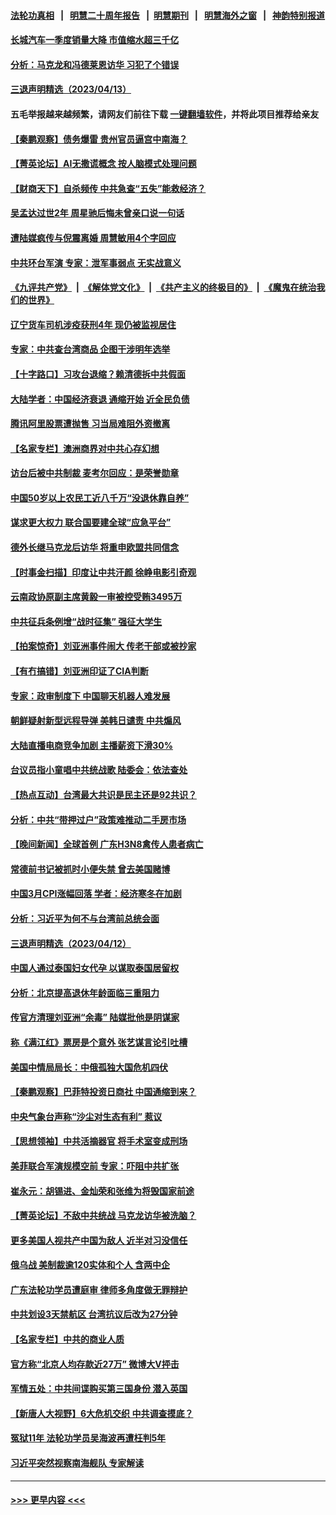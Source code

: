 #### [法轮功真相](https://github.com/gfw-breaker/truth/blob/master/README.md?t=0) &nbsp;&nbsp;|&nbsp;&nbsp; [明慧二十周年报告](https://github.com/gfw-breaker/mh-reports/blob/master/README.md?t=0) &nbsp;&nbsp;|&nbsp;&nbsp;[明慧期刊](https://github.com/gfw-breaker/mh-qikan) &nbsp;&nbsp;|&nbsp;&nbsp; [明慧海外之窗](https://github.com/gfw-breaker/mh-news/blob/master/README.md?t=0) &nbsp;&nbsp;|&nbsp;&nbsp; [神韵特别报道](https://github.com/gfw-breaker/mh-news/blob/master/shenyun.md?t=0)
#### [长城汽车一季度销量大降 市值缩水超三千亿](../pages/nsc413/n13972367.md?t=04141243) 
#### [分析：马克龙和冯德莱恩访华 习犯了个错误](../pages/nsc413/n13971473.md?t=04141243) 
#### [三退声明精选（2023/04/13）](../pages/nsc413/n13972502.md?t=04141243) 
#### 五毛举报越来越频繁，请网友们前往下载 [一键翻墙软件](https://github.com/gfw-breaker/ssr-accounts)，并将此项目推荐给亲友
#### [【秦鹏观察】债务爆雷 贵州官员逼宫中南海？](../pages/nsc413/n13972378.md?t=04141243) 
#### [【菁英论坛】AI无撒谎概念 按人脑模式处理问题](../pages/nsc413/n13972340.md?t=04141243) 
#### [【财商天下】自杀频传 中共急查“五失”能救经济？](../pages/nsc413/n13972359.md?t=04141243) 
#### [吴孟达过世2年 周星驰后悔未曾亲口说一句话](../pages/nsc413/n13972302.md?t=04141243) 
#### [遭陆媒疯传与倪震离婚 周慧敏用4个字回应](../pages/nsc413/n13972338.md?t=04141243) 
#### [中共环台军演 专家：泄军事弱点 无实战意义](../pages/nsc413/n13971468.md?t=04141243) 
#### [《九评共产党》](https://github.com/begood0513/9ping.md/blob/master/README.md) &nbsp;|&nbsp; [《解体党文化》](../../../../jtdwh.md/blob/master/README.md)  &nbsp;|&nbsp; [《共产主义的终极目的》](../../../../gczydzjmd.md/blob/master/README.md) &nbsp;|&nbsp; [《魔鬼在统治我们的世界》](../../../../mgztzwmdsj.md/blob/master/README.md) 
#### [辽宁货车司机涉疫获刑4年 现仍被监视居住](../pages/nsc413/n13972341.md?t=04141243) 
#### [专家：中共查台湾商品 企图干涉明年选举](../pages/nsc413/n13971626.md?t=04141243) 
#### [【十字路口】习攻台退缩？赖清德拆中共假面](../pages/nsc413/n13972261.md?t=04141243) 
#### [大陆学者：中国经济衰退 通缩开始 近全民负债](../pages/nsc413/n13972262.md?t=04141243) 
#### [腾讯阿里股票遭抛售 习当局难阻外资撤离](../pages/nsc413/n13972266.md?t=04141243) 
#### [【名家专栏】澳洲商界对中共心存幻想](../pages/nsc413/n13972056.md?t=04141243) 
#### [访台后被中共制裁 麦考尔回应：是荣誉勋章](../pages/nsc413/n13972263.md?t=04141243) 
#### [中国50岁以上农民工近八千万“没退休靠自养”](../pages/nsc413/n13972097.md?t=04141243) 
#### [谋求更大权力 联合国要建全球“应急平台”](../pages/nsc413/n13972108.md?t=04141243) 
#### [德外长继马克龙后访华 将重申欧盟共同信念](../pages/nsc413/n13972106.md?t=04141243) 
#### [【时事金扫描】印度让中共汗颜 徐峥电影引奇观](../pages/nsc413/n13972126.md?t=04141243) 
#### [云南政协原副主席黄毅一审被控受贿3495万](../pages/nsc413/n13971925.md?t=04141243) 
#### [中共征兵条例增“战时征集” 强征大学生](../pages/nsc413/n13972125.md?t=04141243) 
#### [【拍案惊奇】刘亚洲事件闹大 传老干部或被抄家](../pages/nsc413/n13972131.md?t=04141243) 
#### [【有冇搞错】刘亚洲印证了CIA判断](../pages/nsc413/n13972196.md?t=04141243) 
#### [专家：政审制度下 中国聊天机器人难发展](../pages/nsc413/n13971854.md?t=04141243) 
#### [朝鲜疑射新型远程导弹 美韩日谴责 中共煽风](../pages/nsc413/n13971982.md?t=04141243) 
#### [大陆直播电商竞争加剧 主播薪资下滑30%](../pages/nsc413/n13971841.md?t=04141243) 
#### [台议员指小童唱中共统战歌 陆委会：依法查处](../pages/nsc413/n13971006.md?t=04141243) 
#### [【热点互动】台湾最大共识是民主还是92共识？](../pages/nsc413/n13971497.md?t=04141243) 
#### [分析：中共“带押过户”政策难推动二手房市场](../pages/nsc413/n13971846.md?t=04141243) 
#### [【晚间新闻】全球首例 广东H3N8禽传人患者病亡](../pages/nsc413/n13971910.md?t=04141243) 
#### [常德前书记被抓时小便失禁 曾去美国赌博](../pages/nsc413/n13971795.md?t=04141243) 
#### [中国3月CPI涨幅回落 学者：经济寒冬在加剧](../pages/nsc413/n13971725.md?t=04141243) 
#### [分析：习近平为何不与台湾前总统会面](../pages/nsc413/n13971700.md?t=04141243) 
#### [三退声明精选（2023/04/12）](../pages/nsc413/n13971784.md?t=04141243) 
#### [中国人通过泰国妇女代孕 以谋取泰国居留权](../pages/nsc413/n13971730.md?t=04141243) 
#### [分析：北京提高退休年龄面临三重阻力](../pages/nsc413/n13971474.md?t=04141243) 
#### [传官方清理刘亚洲“余毒” 陆媒批他是阴谋家](../pages/nsc413/n13971536.md?t=04141243) 
#### [称《满江红》票房是个意外 张艺谋言论引吐槽](../pages/nsc413/n13971507.md?t=04141243) 
#### [美国中情局局长：中俄孤独大国危机四伏](../pages/nsc413/n13971460.md?t=04141243) 
#### [【秦鹏观察】巴菲特投资日商社 中国通缩到来？](../pages/nsc413/n13971492.md?t=04141243) 
#### [中央气象台声称“沙尘对生态有利” 惹议](../pages/nsc413/n13971520.md?t=04141243) 
#### [【思想领袖】中共活摘器官 将手术室变成刑场](../pages/nsc413/n13944569.md?t=04141243) 
#### [美菲联合军演规模空前 专家：吓阻中共扩张](../pages/nsc413/n13971467.md?t=04141243) 
#### [崔永元：胡锡进、金灿荣和张维为将毁国家前途](../pages/nsc413/n13971479.md?t=04141243) 
#### [【菁英论坛】不敌中共统战 马克龙访华被洗脑？](../pages/nsc413/n13971448.md?t=04141243) 
#### [更多美国人视共产中国为敌人 近半对习没信任](../pages/nsc413/n13971452.md?t=04141243) 
#### [俄乌战 美制裁逾120实体和个人 含两中企](../pages/nsc413/n13971446.md?t=04141243) 
#### [广东法轮功学员遭庭审 律师多角度做无罪辩护](../pages/nsc413/n13971356.md?t=04141243) 
#### [中共划设3天禁航区 台湾抗议后改为27分钟](../pages/nsc413/n13971393.md?t=04141243) 
#### [【名家专栏】中共的商业人质](../pages/nsc413/n13969678.md?t=04141243) 
#### [官方称“北京人均存款近27万” 微博大V抨击](../pages/nsc413/n13971343.md?t=04141243) 
#### [军情五处：中共间谍购买第三国身份 潜入英国](../pages/nsc413/n13971432.md?t=04141243) 
#### [【新唐人大视野】6大危机交织 中共调查摸底？](../pages/nsc413/n13971405.md?t=04141243) 
#### [冤狱11年 法轮功学员吴海波再遭枉判5年](../pages/nsc413/n13966760.md?t=04141243) 
#### [习近平突然视察南海舰队 专家解读](../pages/nsc413/n13971345.md?t=04141243) 

----
#### [ >>> 更早内容 <<< ](../indexes/nsc413-earlier.md)
